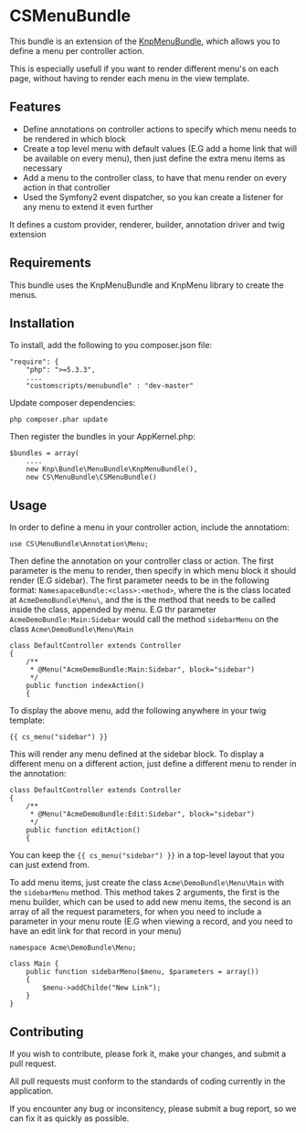CSMenuBundle
============

This bundle is an extension of the [KnpMenuBundle][1], which allows you to define a menu per controller action.

This is especially usefull if you want to render different menu's on each page, without having to render each menu in the view template.

Features
--------

* Define annotations on controller actions to specify which menu needs to be rendered in which block
* Create a top level menu with default values (E.G add a home link that will be available on every menu), then just define the extra menu items as necessary
* Add a menu to the controller class, to have that menu render on every action in that controller
* Used the Symfony2 event dispatcher, so you kan create a listener for any menu to extend it even further

It defines a custom provider, renderer, builder, annotation driver and twig extension

Requirements
------------

This bundle uses the KnpMenuBundle and KnpMenu library to create the menus.

Installation
------------

To install, add the following to you composer.json file:

    "require": {
        "php": ">=5.3.3",
        ....
        "customscripts/menubundle" : "dev-master"

Update composer dependencies:

    php composer.phar update
    
Then register the bundles in your AppKernel.php:

    $bundles = array(
        ....
        new Knp\Bundle\MenuBundle\KnpMenuBundle(),
        new CS\MenuBundle\CSMenuBundle()


Usage
--------

In order to define a menu in your controller action, include the annotatiom:

    use CS\MenuBundle\Annotation\Menu;
    
Then define the annotation on your controller class or action. The first parameter is the menu to render, then specify in which menu block it should render (E.G sidebar).
The first parameter needs to be in the following format: ````NamesapaceBundle:<class>:<method>````, where the <class> is the class located at ````AcmeDemoBundle\Menu\````, and the <method> is the method that needs to be called inside the class, appended by menu.
E.G thr parameter ````AcmeDemoBundle:Main:Sidebar```` would call the method ````sidebarMenu```` on the class ````Acme\DemoBundle\Menu\Main````

    class DefaultController extends Controller
    {
        /**
         * @Menu("AcmeDemoBundle:Main:Sidebar", block="sidebar")
         */
        public function indexAction()
        {

To display the above menu, add the following anywhere in your twig template:

    {{ cs_menu("sidebar") }}

This will render any menu defined at the sidebar block.
To display a different menu on a different action, just define a different menu to render in the annotation:

    class DefaultController extends Controller
    {
        /**
         * @Menu("AcmeDemoBundle:Edit:Sidebar", block="sidebar")
         */
        public function editAction()
        {

You can keep the ````{{ cs_menu("sidebar") }}```` in a top-level layout that you can just extend from.

To add menu items, just create the class ````Acme\DemoBundle\Menu\Main```` with the ````sidebarMenu```` method.
This method takes 2 arguments, the first is the menu builder, which can be used to add new menu items, the second is an array of all the request parameters, for when you need to include a parameter in your menu route (E.G when viewing a record, and you need to have an edit link for that record in your menu)

    namespace Acme\DemoBundle\Menu;
    
    class Main {
        public function sidebarMenu($menu, $parameters = array())
        {
            $menu->addChilde("New Link");
        }
    }

Contributing
------------

If you wish to contribute, please fork it, make your changes, and submit a pull request.

All pull requests must conform to the standards of coding currently in the application.

If you encounter any bug or inconsitency, please submit a bug report, so we can fix it as quickly as possible.

[1]: https://github.com/KnpLabs/KnpMenuBundle

